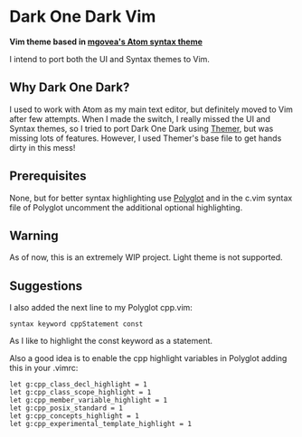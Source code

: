 # Dark One Dark Vim

**Vim theme based in [mgovea's Atom syntax theme](https://github.com/mgovea/dark-one-dark-syntax)**

I intend to port both the UI and Syntax themes to Vim.

## Why Dark One Dark?

I used to work with Atom as my main text editor, but definitely moved to Vim after few attempts.
When I made the switch, I really missed the UI and Syntax themes, so I tried to port Dark One Dark using [Themer](https://themer.dev), but was missing lots of features.
However, I used Themer's base file to get hands dirty in this mess!

## Prerequisites

None, but for better syntax highlighting use [Polyglot](https://github.com/sheerun/vim-polyglot) and in the c.vim syntax file of Polyglot uncomment the additional optional highlighting.

## Warning

As of now, this is an extremely WIP project.
Light theme is not supported.


## Suggestions

I also added the next line to my Polyglot cpp.vim:

```
syntax keyword cppStatement const

```

As I like to highlight the const keyword as a statement.

Also a good idea is to enable the cpp highlight variables in Polyglot adding this in your .vimrc:

```
let g:cpp_class_decl_highlight = 1
let g:cpp_class_scope_highlight = 1
let g:cpp_member_variable_highlight = 1
let g:cpp_posix_standard = 1
let g:cpp_concepts_highlight = 1
let g:cpp_experimental_template_highlight = 1

```

